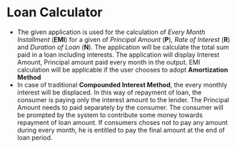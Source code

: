 # Loan Calculator
- The given application is used for the calculation of *Every Month Installment* (**EMI**) for a given of *Principal Amount* (**P**), *Rate of Interest* (**R**) and  *Duration of Loan* (**N**). The application will be calculate the total sum paid in a loan including interests. The application will display Interest Amount, Principal amount paid every month in the output. EMI calculation will be applicable if the user chooses to adopt **Amortization Method**
- In case of traditional **Compounded Interest Method**, the every monthly interest will be displaced. In this way of repayment of loan, the consumer is paying only the interest amount to the lender. The Principal Amount needs to paid separately by the consumer. The consumer will be prompted by the system to contribute some money towards repayment of loan amount. If consumers choses not to pay any amount during every month, he is entitled to pay the final amount at the end of loan period.